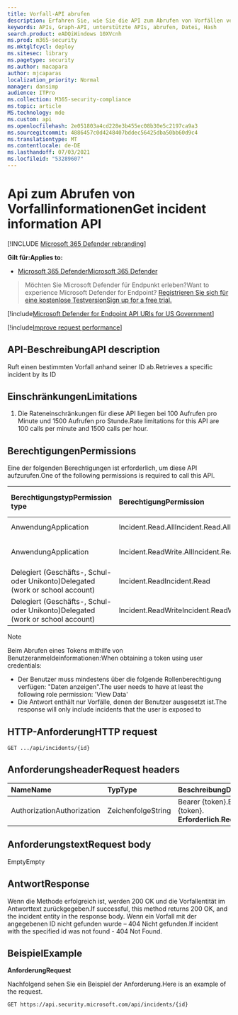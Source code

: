 ```yaml
---
title: Vorfall-API abrufen
description: Erfahren Sie, wie Sie die API zum Abrufen von Vorfällen verwenden, um einen einzelnen Vorfall in Microsoft 365 Defender abzurufen.
keywords: APIs, Graph-API, unterstützte APIs, abrufen, Datei, Hash
search.product: eADQiWindows 10XVcnh
ms.prod: m365-security
ms.mktglfcycl: deploy
ms.sitesec: library
ms.pagetype: security
ms.author: macapara
author: mjcaparas
localization_priority: Normal
manager: dansimp
audience: ITPro
ms.collection: M365-security-compliance
ms.topic: article
MS.technology: mde
ms.custom: api
ms.openlocfilehash: 2e051803a4cd228e3b455ec08b30e5c2197ca9a3
ms.sourcegitcommit: 4886457c0d4248407bddec56425dba50bb60d9c4
ms.translationtype: MT
ms.contentlocale: de-DE
ms.lasthandoff: 07/03/2021
ms.locfileid: "53289607"
---
```

# <a name="get-incident-information-api"></a><span data-ttu-id="67ffb-104">Api zum Abrufen von Vorfallinformationen</span><span class="sxs-lookup"><span data-stu-id="67ffb-104">Get incident information API</span></span>

[!INCLUDE [Microsoft 365 Defender rebranding](../../includes/microsoft-defender.md)]

<span data-ttu-id="67ffb-105">**Gilt für:**</span><span class="sxs-lookup"><span data-stu-id="67ffb-105">**Applies to:**</span></span>
- [<span data-ttu-id="67ffb-106">Microsoft 365 Defender</span><span class="sxs-lookup"><span data-stu-id="67ffb-106">Microsoft 365 Defender</span></span>](https://go.microsoft.com/fwlink/?linkid=2118804)

> <span data-ttu-id="67ffb-107">Möchten Sie Microsoft Defender für Endpunkt erleben?</span><span class="sxs-lookup"><span data-stu-id="67ffb-107">Want to experience Microsoft Defender for Endpoint?</span></span> [<span data-ttu-id="67ffb-108">Registrieren Sie sich für eine kostenlose Testversion</span><span class="sxs-lookup"><span data-stu-id="67ffb-108">Sign up for a free trial.</span></span>](https://www.microsoft.com/microsoft-365/windows/microsoft-defender-atp?ocid=docs-wdatp-exposedapis-abovefoldlink) 

[!include[Microsoft Defender for Endpoint API URIs for US Government](../../includes/microsoft-defender-api-usgov.md)]

[!include[Improve request performance](../../includes/improve-request-performance.md)]


## <a name="api-description"></a><span data-ttu-id="67ffb-109">API-Beschreibung</span><span class="sxs-lookup"><span data-stu-id="67ffb-109">API description</span></span>

<span data-ttu-id="67ffb-110">Ruft einen bestimmten Vorfall anhand seiner ID ab.</span><span class="sxs-lookup"><span data-stu-id="67ffb-110">Retrieves a specific incident by its ID</span></span>

## <a name="limitations"></a><span data-ttu-id="67ffb-111">Einschränkungen</span><span class="sxs-lookup"><span data-stu-id="67ffb-111">Limitations</span></span>

1. <span data-ttu-id="67ffb-112">Die Rateneinschränkungen für diese API liegen bei 100 Aufrufen pro Minute und 1500 Aufrufen pro Stunde.</span><span class="sxs-lookup"><span data-stu-id="67ffb-112">Rate limitations for this API are 100 calls per minute and 1500 calls per hour.</span></span>


## <a name="permissions"></a><span data-ttu-id="67ffb-113">Berechtigungen</span><span class="sxs-lookup"><span data-stu-id="67ffb-113">Permissions</span></span>

<span data-ttu-id="67ffb-114">Eine der folgenden Berechtigungen ist erforderlich, um diese API aufzurufen.</span><span class="sxs-lookup"><span data-stu-id="67ffb-114">One of the following permissions is required to call this API.</span></span> 

<span data-ttu-id="67ffb-115">Berechtigungstyp</span><span class="sxs-lookup"><span data-stu-id="67ffb-115">Permission type</span></span> | <span data-ttu-id="67ffb-116">Berechtigung</span><span class="sxs-lookup"><span data-stu-id="67ffb-116">Permission</span></span> | <span data-ttu-id="67ffb-117">Anzeigename der Berechtigung</span><span class="sxs-lookup"><span data-stu-id="67ffb-117">Permission display name</span></span>
:---|:---|:---
<span data-ttu-id="67ffb-118">Anwendung</span><span class="sxs-lookup"><span data-stu-id="67ffb-118">Application</span></span> | <span data-ttu-id="67ffb-119">Incident.Read.All</span><span class="sxs-lookup"><span data-stu-id="67ffb-119">Incident.Read.All</span></span> | <span data-ttu-id="67ffb-120">"Alle Vorfälle lesen"</span><span class="sxs-lookup"><span data-stu-id="67ffb-120">'Read all Incidents'</span></span>
<span data-ttu-id="67ffb-121">Anwendung</span><span class="sxs-lookup"><span data-stu-id="67ffb-121">Application</span></span> | <span data-ttu-id="67ffb-122">Incident.ReadWrite.All</span><span class="sxs-lookup"><span data-stu-id="67ffb-122">Incident.ReadWrite.All</span></span> | <span data-ttu-id="67ffb-123">"Alle Vorfälle lesen und schreiben"</span><span class="sxs-lookup"><span data-stu-id="67ffb-123">'Read and write all Incidents'</span></span>
<span data-ttu-id="67ffb-124">Delegiert (Geschäfts-, Schul- oder Unikonto)</span><span class="sxs-lookup"><span data-stu-id="67ffb-124">Delegated (work or school account)</span></span> | <span data-ttu-id="67ffb-125">Incident.Read</span><span class="sxs-lookup"><span data-stu-id="67ffb-125">Incident.Read</span></span> | <span data-ttu-id="67ffb-126">"Vorfälle lesen"</span><span class="sxs-lookup"><span data-stu-id="67ffb-126">'Read Incidents'</span></span>
<span data-ttu-id="67ffb-127">Delegiert (Geschäfts-, Schul- oder Unikonto)</span><span class="sxs-lookup"><span data-stu-id="67ffb-127">Delegated (work or school account)</span></span> | <span data-ttu-id="67ffb-128">Incident.ReadWrite</span><span class="sxs-lookup"><span data-stu-id="67ffb-128">Incident.ReadWrite</span></span> | <span data-ttu-id="67ffb-129">"Vorfälle lesen und schreiben"</span><span class="sxs-lookup"><span data-stu-id="67ffb-129">'Read and write Incidents'</span></span>

> [!NOTE]
>
> <span data-ttu-id="67ffb-130">Beim Abrufen eines Tokens mithilfe von Benutzeranmeldeinformationen:</span><span class="sxs-lookup"><span data-stu-id="67ffb-130">When obtaining a token using user credentials:</span></span>
>
> - <span data-ttu-id="67ffb-131">Der Benutzer muss mindestens über die folgende Rollenberechtigung verfügen: "Daten anzeigen".</span><span class="sxs-lookup"><span data-stu-id="67ffb-131">The user needs to have at least the following role permission: 'View Data'</span></span>
> - <span data-ttu-id="67ffb-132">Die Antwort enthält nur Vorfälle, denen der Benutzer ausgesetzt ist.</span><span class="sxs-lookup"><span data-stu-id="67ffb-132">The response will only include incidents that the user is exposed to</span></span>

## <a name="http-request"></a><span data-ttu-id="67ffb-133">HTTP-Anforderung</span><span class="sxs-lookup"><span data-stu-id="67ffb-133">HTTP request</span></span>

```console
GET .../api/incidents/{id} 
```

## <a name="request-headers"></a><span data-ttu-id="67ffb-134">Anforderungsheader</span><span class="sxs-lookup"><span data-stu-id="67ffb-134">Request headers</span></span>

<span data-ttu-id="67ffb-135">Name</span><span class="sxs-lookup"><span data-stu-id="67ffb-135">Name</span></span> | <span data-ttu-id="67ffb-136">Typ</span><span class="sxs-lookup"><span data-stu-id="67ffb-136">Type</span></span> | <span data-ttu-id="67ffb-137">Beschreibung</span><span class="sxs-lookup"><span data-stu-id="67ffb-137">Description</span></span>
:---|:---|:---
<span data-ttu-id="67ffb-138">Authorization</span><span class="sxs-lookup"><span data-stu-id="67ffb-138">Authorization</span></span> | <span data-ttu-id="67ffb-139">Zeichenfolge</span><span class="sxs-lookup"><span data-stu-id="67ffb-139">String</span></span> | <span data-ttu-id="67ffb-140">Bearer {token}.</span><span class="sxs-lookup"><span data-stu-id="67ffb-140">Bearer {token}.</span></span> <span data-ttu-id="67ffb-141">**Erforderlich**.</span><span class="sxs-lookup"><span data-stu-id="67ffb-141">**Required**.</span></span>

## <a name="request-body"></a><span data-ttu-id="67ffb-142">Anforderungstext</span><span class="sxs-lookup"><span data-stu-id="67ffb-142">Request body</span></span>

<span data-ttu-id="67ffb-143">Empty</span><span class="sxs-lookup"><span data-stu-id="67ffb-143">Empty</span></span>

## <a name="response"></a><span data-ttu-id="67ffb-144">Antwort</span><span class="sxs-lookup"><span data-stu-id="67ffb-144">Response</span></span>

<span data-ttu-id="67ffb-145">Wenn die Methode erfolgreich ist, werden 200 OK und die Vorfallentität im Antworttext zurückgegeben.</span><span class="sxs-lookup"><span data-stu-id="67ffb-145">If successful, this method returns 200 OK, and the incident entity in the response body.</span></span> <span data-ttu-id="67ffb-146">Wenn ein Vorfall mit der angegebenen ID nicht gefunden wurde – 404 Nicht gefunden.</span><span class="sxs-lookup"><span data-stu-id="67ffb-146">If incident with the specified id was not found - 404 Not Found.</span></span>

## <a name="example"></a><span data-ttu-id="67ffb-147">Beispiel</span><span class="sxs-lookup"><span data-stu-id="67ffb-147">Example</span></span>

<span data-ttu-id="67ffb-148">**Anforderung**</span><span class="sxs-lookup"><span data-stu-id="67ffb-148">**Request**</span></span>

<span data-ttu-id="67ffb-149">Nachfolgend sehen Sie ein Beispiel der Anforderung.</span><span class="sxs-lookup"><span data-stu-id="67ffb-149">Here is an example of the request.</span></span>

```http
GET https://api.security.microsoft.com/api/incidents/{id}
```
